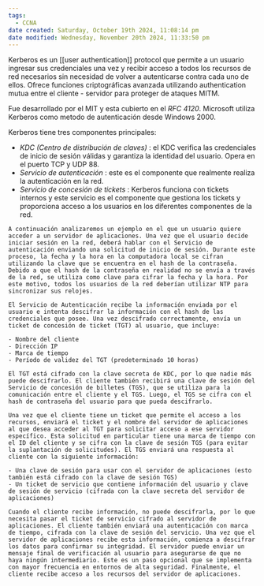 ```yaml
---
tags:
  - CCNA
date created: Saturday, October 19th 2024, 11:08:14 pm
date modified: Wednesday, November 20th 2024, 11:33:50 pm
---
```

Kerberos es un [[user authentication]] protocol que permite a un usuario ingresar sus credenciales una vez y recibir acceso a todos los recursos de red necesarios  sin necesidad de volver a autenticarse contra cada uno de ellos. Ofrece funciones criptográficas avanzada utilizando authentication mutua entre el cliente - servidor para proteger de ataques MITM. 

Fue desarrollado por el MIT y esta cubierto en el _RFC 4120_. Microsoft utiliza Kerberos como metodo de autenticación desde Windows 2000.

Kerberos tiene tres componentes principales:

- *KDC (Centro de distribución de claves)* : el KDC verifica las credenciales de inicio de sesión válidas y garantiza la identidad del usuario. Opera en el puerto TCP y UDP 88.
- *Servicio de autenticación* : este es el componente que realmente realiza la autenticación en la red.
- *Servicio de concesión de tickets* : Kerberos funciona con tickets internos y este servicio es el componente que gestiona los tickets y proporciona acceso a los usuarios en los diferentes componentes de la red.


``` ad-eje
A continuación analizaremos un ejemplo en el que un usuario quiere acceder a un servidor de aplicaciones. Una vez que el usuario decide iniciar sesión en la red, deberá hablar con el Servicio de autenticación enviando una solicitud de inicio de sesión. Durante este proceso, la fecha y la hora en la computadora local se cifran utilizando la clave que se encuentra en el hash de la contraseña. Debido a que el hash de la contraseña en realidad no se envía a través de la red, se utiliza como clave para cifrar la fecha y la hora. Por este motivo, todos los usuarios de la red deberían utilizar NTP para sincronizar sus relojes.

El Servicio de Autenticación recibe la información enviada por el usuario e intenta descifrar la información con el hash de las credenciales que posee. Una vez descifrado correctamente, envía un ticket de concesión de ticket (TGT) al usuario, que incluye:

- Nombre del cliente
- Dirección IP
- Marca de tiempo
- Período de validez del TGT (predeterminado 10 horas)

El TGT está cifrado con la clave secreta de KDC, por lo que nadie más puede descifrarlo. El cliente también recibirá una clave de sesión del Servicio de concesión de billetes (TGS), que se utiliza para la comunicación entre el cliente y el TGS. Luego, el TGS se cifra con el hash de contraseña del usuario para que pueda descifrarlo.

Una vez que el cliente tiene un ticket que permite el acceso a los recursos, enviará el ticket y el nombre del servidor de aplicaciones al que desea acceder al TGT para solicitar acceso a ese servidor específico. Esta solicitud en particular tiene una marca de tiempo con el ID del cliente y se cifra con la clave de sesión TGS (para evitar la suplantación de solicitudes). El TGS enviará una respuesta al cliente con la siguiente información:

- Una clave de sesión para usar con el servidor de aplicaciones (esto también está cifrado con la clave de sesión TGS)
- Un ticket de servicio que contiene información del usuario y clave de sesión de servicio (cifrada con la clave secreta del servidor de aplicaciones)

Cuando el cliente recibe información, no puede descifrarla, por lo que necesita pasar el ticket de servicio cifrado al servidor de aplicaciones. El cliente también enviará una autenticación con marca de tiempo, cifrada con la clave de sesión del servicio. Una vez que el servidor de aplicaciones recibe esta información, comienza a descifrar los datos para confirmar su integridad. El servidor puede enviar un mensaje final de verificación al usuario para asegurarse de que no haya ningún intermediario. Este es un paso opcional que se implementa con mayor frecuencia en entornos de alta seguridad. Finalmente, el cliente recibe acceso a los recursos del servidor de aplicaciones.
```